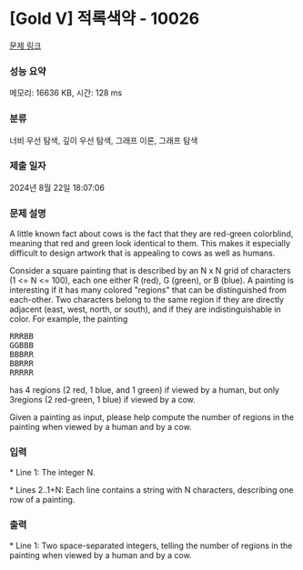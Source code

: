 # [Gold V] 적록색약 - 10026 

[문제 링크](https://www.acmicpc.net/problem/10026) 

### 성능 요약

메모리: 16636 KB, 시간: 128 ms

### 분류

너비 우선 탐색, 깊이 우선 탐색, 그래프 이론, 그래프 탐색

### 제출 일자

2024년 8월 22일 18:07:06

### 문제 설명

<p>A little known fact about cows is the fact that they are red-green colorblind, meaning that red and green look identical to them.  This makes it especially difficult to design artwork that is appealing to cows as well as humans.</p>

<p>Consider a square painting that is described by an N x N grid of characters (1 <= N <= 100), each one either R (red), G (green), or B (blue).  A painting is interesting if it has many colored "regions" that can be distinguished from each-other.  Two characters belong to the same region if they are directly adjacent (east, west, north, or south), and if they are indistinguishable in color.  For example, the painting</p>

<pre>RRRBB
GGBBB
BBBRR
BBRRR
RRRRR</pre>

<p>has 4 regions (2 red, 1 blue, and 1 green) if viewed by a human, but only 3regions (2 red-green, 1 blue) if viewed by a cow.  </p>

<p>Given a painting as input, please help compute the number of regions in the painting when viewed by a human and by a cow.</p>

### 입력 

 <p>* Line 1: The integer N.</p>

<p>* Lines 2..1+N: Each line contains a string with N characters, describing one row of a painting.</p>

### 출력 

 <p>* Line 1: Two space-separated integers, telling the number of regions in the painting when viewed by a human and by a cow.</p>

